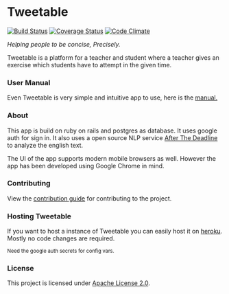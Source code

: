 # Tweetable 
[![Build Status](https://travis-ci.org/SRJPN/tweetable.svg?branch=master)](https://travis-ci.org/SRJPN/tweetable) [![Coverage Status](https://coveralls.io/repos/github/SRJPN/tweetable/badge.svg?branch=master)](https://coveralls.io/github/SRJPN/tweetable?branch=master) [![Code Climate](https://codeclimate.com/github/SRJPN/tweetable/badges/gpa.svg)](https://codeclimate.com/github/SRJPN/tweetable)

_Helping people to be concise, Precisely._

Tweetable is a platform for a teacher and student where a teacher gives an exercise which students have to attempt in the given time.

### User Manual
Even Tweetable is very simple and intuitive app to use, here is the [manual.](docs/Manual.md)

### About
This app is build on ruby on rails and postgres as database. It uses google auth for sign in. It also uses a open source NLP service [After The Deadline](http://www.afterthedeadline.com/) to analyze the english text.

The UI of the app supports modern mobile browsers as well. However the app has been developed using Google Chrome in mind.

### Contributing
View the [contribution guide](CONTRIBUTING.md) for contributing to the project.

### Hosting Tweetable
If you want to host a instance of Tweetable you can easily host it on [heroku](https://www.heroku.com).
Mostly no code changes are required.

 <sub>Need the google auth secrets for config vars.

### License
This project is licensed under  [Apache License 2.0](LICENSE.md).
